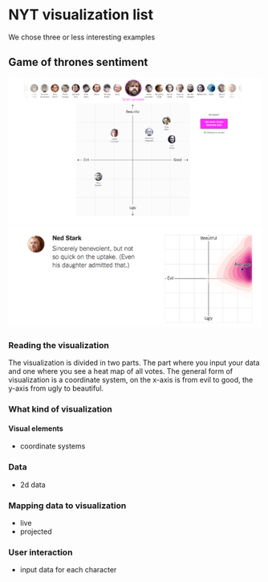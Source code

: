 # NYT visualization list

We chose three or less interesting examples
## Game of thrones sentiment

![](pictures/nyt-game-of-thrones-1.png)
![](pictures/nyt-game-of-thrones-2.png)

### Reading the visualization
The visualization is divided in two parts. The part where you input your data and one where you see a heat map of all votes. The general form of visualization is a coordinate system, on the x-axis is from evil to good, the y-axis from ugly to beautiful.

### What kind of visualization 
#### Visual elements
- coordinate systems

### Data
- 2d data


### Mapping data to visualization
- live
- projected

### User interaction
- input data for each character

